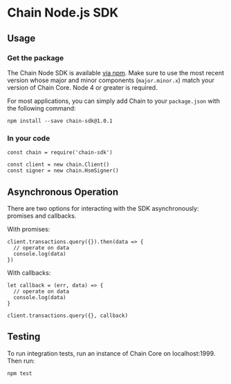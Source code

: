 # Chain Node.js SDK

## Usage

### Get the package

The Chain Node SDK is available [via npm](https://www.npmjs.com/package/chain-sdk). Make sure to use the most recent
version whose major and minor components (`major.minor.x`) match your version
of Chain Core. Node 4 or greater is required.

For most applications, you can simply add Chain to your `package.json` with
the following command:

```
npm install --save chain-sdk@1.0.1
```

### In your code

```
const chain = require('chain-sdk')

const client = new chain.Client()
const signer = new chain.HsmSigner()
```

## Asynchronous Operation

There are two options for interacting with the SDK asynchronously: promises and
callbacks.

With promises:

```
client.transactions.query({}).then(data => {
  // operate on data
  console.log(data)
})
```

With callbacks:

```
let callback = (err, data) => {
  // operate on data
  console.log(data)
}

client.transactions.query({}, callback)
```

## Testing

To run integration tests, run an instance of Chain Core on localhost:1999.
Then run:

```
npm test
```
